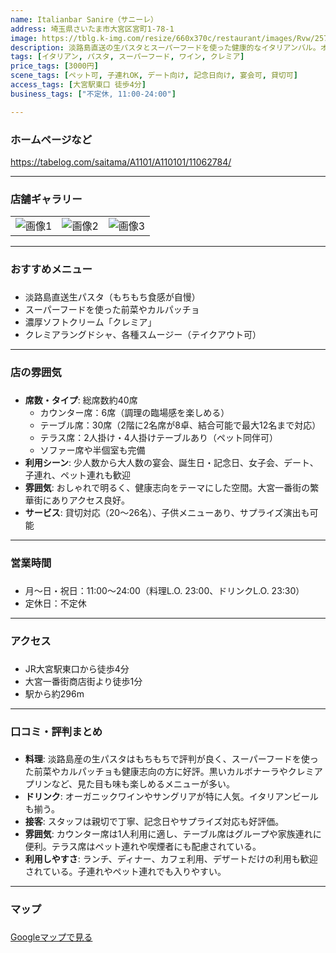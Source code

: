 ```yaml
---
name: Italianbar Sanire（サニーレ）  
address: 埼玉県さいたま市大宮区宮町1-78-1  
image: https://tblg.k-img.com/resize/660x370c/restaurant/images/Rvw/257858/9d511fb267aab9131d2134da2af6c5ac.jpg?token=3f1f6f8&api=v2
description: 淡路島直送の生パスタとスーパーフードを使った健康的なイタリアンバル。オーガニックワインや濃厚なソフトクリーム「クレミア」など、食事もデザートも充実。お洒落な空間｡
tags: [イタリアン, パスタ, スーパーフード, ワイン, クレミア]
price_tags: [3000円]
scene_tags: [ペット可, 子連れOK, デート向け, 記念日向け, 宴会可, 貸切可]
access_tags: [大宮駅東口 徒歩4分]
business_tags: ["不定休, 11:00-24:00"]

---
```


### **ホームページなど**
https://tabelog.com/saitama/A1101/A110101/11062784/

---

### **店舗ギャラリー**


|  |  |  |
| ---- | ---- | ---- |
| ![画像1](https://tblg.k-img.com/resize/660x370c/restaurant/images/Rvw/257858/5cdf54223502ee37314aff0d66e08d52.jpg?token=d1786ea&api=v2) | ![画像2](https://tblg.k-img.com/resize/660x370c/restaurant/images/Rvw/261385/9d617965952c5257619b7eb20a7d5dbe.jpg?token=372ded2&api=v2) | ![画像3](https://tblg.k-img.com/resize/660x370c/restaurant/images/Rvw/261385/2e591f296155802ba48e69848f6b2180.jpg?token=c10ce96&api=v2) |

---

### **おすすめメニュー**
###

- 淡路島直送生パスタ（もちもち食感が自慢）  
- スーパーフードを使った前菜やカルパッチョ  
- 濃厚ソフトクリーム「クレミア」  
- クレミアラングドシャ、各種スムージー（テイクアウト可）  

---

### **店の雰囲気**
###

- **席数・タイプ**: 総席数約40席  
  - カウンター席：6席（調理の臨場感を楽しめる）  
  - テーブル席：30席（2階に2名席が8卓、結合可能で最大12名まで対応）  
  - テラス席：2人掛け・4人掛けテーブルあり（ペット同伴可）  
  - ソファー席や半個室も完備  
- **利用シーン**: 少人数から大人数の宴会、誕生日・記念日、女子会、デート、子連れ、ペット連れも歓迎
- **雰囲気**: おしゃれで明るく、健康志向をテーマにした空間。大宮一番街の繁華街にありアクセス良好。  
- **サービス**: 貸切対応（20～26名）、子供メニューあり、サプライズ演出も可能  

---

### **営業時間**
###

- 月〜日・祝日：11:00〜24:00（料理L.O. 23:00、ドリンクL.O. 23:30）  
- 定休日：不定休  

---

### **アクセス**
###

- JR大宮駅東口から徒歩4分  
- 大宮一番街商店街より徒歩1分  
- 駅から約296m  

---

### **口コミ・評判まとめ**
###

- **料理**: 淡路島産の生パスタはもちもちで評判が良く、スーパーフードを使った前菜やカルパッチョも健康志向の方に好評。黒いカルボナーラやクレミアプリンなど、見た目も味も楽しめるメニューが多い。  
- **ドリンク**: オーガニックワインやサングリアが特に人気。イタリアンビールも揃う。  
- **接客**: スタッフは親切で丁寧、記念日やサプライズ対応も好評価。  
- **雰囲気**: カウンター席は1人利用に適し、テーブル席はグループや家族連れに便利。テラス席はペット連れや喫煙者にも配慮されている。  
- **利用しやすさ**: ランチ、ディナー、カフェ利用、デザートだけの利用も歓迎されている。子連れやペット連れでも入りやすい。  

---

### **マップ**
###

[Googleマップで見る](https://www.google.com/maps?q=埼玉県さいたま市大宮区宮町1-78-1)
